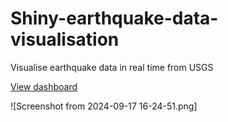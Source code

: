 # Shiny-earthquake-data-visualisation
Visualise earthquake data in real time from USGS

[View dashboard](https://jojorabbit111.shinyapps.io/earthquakes_visualisation_with_shiny/)

![Screenshot from 2024-09-17 16-24-51.png]

